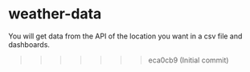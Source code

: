 
# weather-data
You will get data from the API of the location you want in a csv file and dashboards.
>>>>>>> eca0cb9 (Initial commit)
